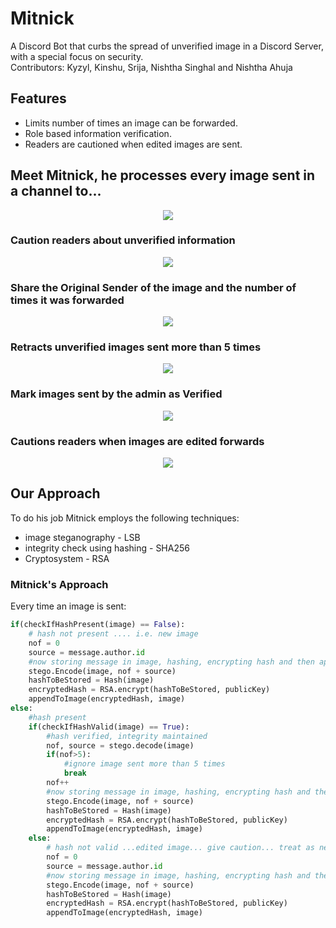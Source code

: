 # Mitnick
A Discord Bot that curbs the spread of unverified image in a Discord Server, with a special focus on security. \
Contributors: Kyzyl, Kinshu, Srija, Nishtha Singhal and Nishtha Ahuja

## Features
- Limits number of times an image can be forwarded.
- Role based information verification.
- Readers are cautioned when edited images are sent.

## Meet Mitnick, he processes every image sent in a channel to...

<p align="middle" float="left">
<img src="https://github.com/kyzylmonteiro/Mitnick/blob/main/demo/processing.gif"  />
</p>

### Caution readers about unverified information
<p align="middle" float="left">
<img src="https://github.com/kyzylmonteiro/Mitnick/blob/main/demo/nonAdminLevel.png"  />
</p>

### Share the Original Sender of the image and the number of times it was forwarded
<p align="middle" float="left">
<img src="https://github.com/kyzylmonteiro/Mitnick/blob/main/demo/infoFeature.png" />
</p>

### Retracts unverified images sent more than 5 times 
<p align="middle" float="left">
<img src="https://github.com/kyzylmonteiro/Mitnick/blob/main/demo/retractionFeature.png" />
</p>

### Mark images sent by the admin as Verified
<p align="middle" float="left">
<img src="https://github.com/kyzylmonteiro/Mitnick/blob/main/demo/adminLevel.png" />
</p>

### Cautions readers when images are edited forwards
<p align="middle" float="left">
<img src="https://github.com/kyzylmonteiro/Mitnick/blob/main/demo/editedImage.png"  />
</p>

## Our Approach
To do his job Mitnick employs the following techniques:
- image steganography - LSB
- integrity check using hashing - SHA256
- Cryptosystem - RSA

### Mitnick's Approach 
Every time an image is sent:
```python
if(checkIfHashPresent(image) == False):
    # hash not present .... i.e. new image
    nof = 0
    source = message.author.id
    #now storing message in image, hashing, encrypting hash and then appending to image
    stego.Encode(image, nof + source)
    hashToBeStored = Hash(image)
    encryptedHash = RSA.encrypt(hashToBeStored, publicKey)
    appendToImage(encryptedHash, image)
else: 
    #hash present
    if(checkIfHashValid(image) == True):
        #hash verified, integrity maintained
        nof, source = stego.decode(image)
        if(nof>5):
            #ignore image sent more than 5 times
            break
        nof++
        #now storing message in image, hashing, encrypting hash and then appending to image
        stego.Encode(image, nof + source)
        hashToBeStored = Hash(image)
        encryptedHash = RSA.encrypt(hashToBeStored, publicKey)
        appendToImage(encryptedHash, image)
    else:
        # hash not valid ...edited image... give caution... treat as new image
        nof = 0
        source = message.author.id
        #now storing message in image, hashing, encrypting hash and then appending to image
        stego.Encode(image, nof + source)
        hashToBeStored = Hash(image)
        encryptedHash = RSA.encrypt(hashToBeStored, publicKey)
        appendToImage(encryptedHash, image)

```





